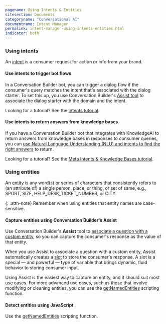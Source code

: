 ```yaml
---
pagename: Using Intents & Entities
sitesection: Documents
categoryname: "Conversational AI"
documentname: Intent Manager
permalink: intent-manager-using-intents-entities.html
indicator: both
---
```


### Using intents

An [intent](intent-manager-key-terms-concepts.html#intents) is a consumer request for action or info from your brand.

#### Use intents to trigger bot flows

In a Conversation Builder bot, you can trigger a dialog flow if the consumer's query matches the intent that's associated with the dialog starter. To set this up, you use Conversation Builder's [Assist tool](conversation-builder-assist.html) to associate the dialog starter with the domain and the intent.

Looking for a tutorial? See the [Intents tutorial](tutorials-guides-getting-started-with-bot-building-intents.html).

#### Use intents to return answers from knowledge bases

If you have a Conversation Builder bot that integrates with KnowledgeAI to return answers from knowledge bases in responses to consumer queries, you can [use Natural Language Understanding (NLU) and intents to find the right answers](knowledgeai-using-intents-with-kbs.html) to return.

Looking for a tutorial? See the [Meta Intents & Knowledge Bases tutorial](tutorials-guides-bot-groups-other-techniques-meta-intents-knowledge-bases.html).

### Using entities

An [entity](intent-manager-key-terms-concepts.html#entities) is any word(s) or series of characters that consistently refers to (an attribute of) a single person, place, or thing, or set of same, e.g., SPORT, SIZE, HELP_DESK_TICKET_NUMBER, or CITY.

{: .attn-note}
Remember when using entities that entity names are case-sensitive.

#### Capture entities using Conversation Builder's Assist

Use Conversation Builder's **Assist** tool to [associate a question with a custom entity](conversation-builder-assist.html#associate-a-question-with-an-entity), so you can capture the consumer's response as the value of that entity.

When you use Assist to associate a question with a custom entity, Assist automatically creates a [slot](conversation-builder-variables-slots-slots.html) to store the consumer's response. A slot is a special &mdash; and powerful &mdash; type of variable that brings dynamic, fluid behavior to storing consumer input.

Using Assist is the easiest way to capture an entity, and it should suit most use cases. For more advanced use cases, such as those that involve modifying or cleaning entities, you can use the [getNamedEntities](conversation-builder-scripting-functions-get-set-session-data.html#get-named-entities) scripting function.

#### Detect entities using JavaScript

Use the [getNamedEntities](conversation-builder-scripting-functions-get-set-session-data.html#get-named-entities) scripting function.